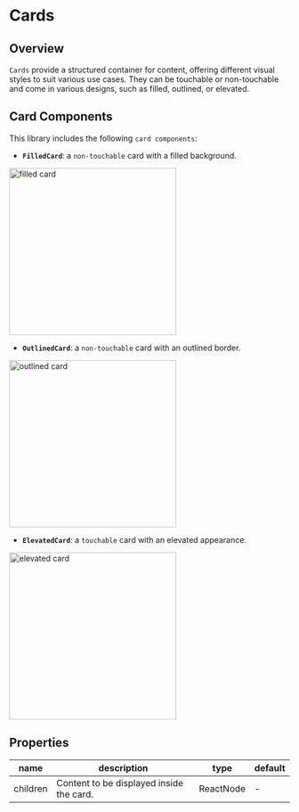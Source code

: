 # Cards

## Overview

```Cards``` provide a structured container for content, offering different visual styles to suit various use cases. They can be touchable or non-touchable and come in various designs, such as filled, outlined, or elevated.

## Card Components

This library includes the following ```card components```:

- **```FilledCard```**: a ```non-touchable``` card with a filled background.

<img src="https://ik.imagekit.io/Computools/rn-material-components/filled-card.png?updatedAt=170507421196" style="width: 300px; height: 300px;" alt="filled card" />

- **```OutlinedCard```**: a ```non-touchable``` card with an outlined border.

<img src="https://ik.imagekit.io/Computools/rn-material-components/outlined-card.png?updatedAt=1705074212036" style="width: 300px; height: 300px;" alt="outlined card" />

- **```ElevatedCard```**: a ```touchable``` card with an elevated appearance.

<img src="https://ik.imagekit.io/Computools/rn-material-components/elevated-card.png?updatedAt=1705074211931" style="width: 300px; height: 300px;" alt="elevated card" />

## Properties

| name | description | type | default |
| ------ | ------ | ------ | ---- |
| children | Content to be displayed inside the card. | ReactNode | - |

